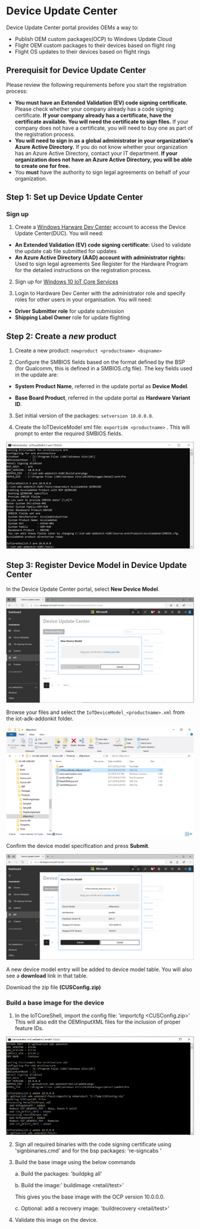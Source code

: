 # Device Update Center
Device Update Center portal provides OEMs a way to:

- Publish OEM custom packages(OCP) to Windows Update Cloud
- Flight OEM custom packages to their devices based on flight ring
- Flight OS updates to their devices based on flight rings

## Prerequisit for Device Update Center
Please review the following requirements before you start the registration process:

- **You must have an Extended Validation (EV) code signing certificate.** Please check whether your company already has a code signing certificate. **If your company already has a certificate, have the certificate available. You will need the certificate to sign files.** If your company does not have a certificate, you will need to buy one as part of the registration process.
- **You will need to sign in as a global administrator in your organization's Azure Active Directory.** If you do not know whether your organization has an Azure Active Directory, contact your IT department. **If your organization does not have an Azure Active Directory, you will be able to create one for free.**
- You **must** have the authority to sign legal agreements on behalf of your organization.

## Step 1: Set up Device Update Center
### Sign up
1. Create a [Windows Harware Dev Center](http://aka.ms/ducregister) account to access the Device Update Center(DUC). You will need:

  - **An Extended Validation (EV) code signing certificate:** Used to validate the update cab file submitted for updates
  - **An Azure Active Directory (AAD) account with administrator rights:** Used to sign legal agreements
See Register for the Hardware Program for the detailed instructions on the registration process.


2. Sign up for [Windows 10 IoT Core Services](http://aka.ms/iotcoreservices)

3. Login to Hardware Dev Center with the administrator role and specify roles for other users in your organisation. You will need:

- **Driver Submitter role** for update submission
- **Shipping Label Owner** role for update flighting

## Step 2: Create a *new* product

1. Create a new product: `newproduct <productname> <bspname>`

2. Configure the SMBIOS fields based on the format defined by the BSP (for Qualcomm, this is defined in a SMBIOS.cfg file). The key fields used in the update are:

  - **System Product Name**, referred in the update portal as **Device Model**.

  - **Base Board Product**, referred in the update portal as **Hardware Variant ID**.


3. Set initial version of the packages: `setversion 10.0.0.0`.

4. Create the IoTDeviceModel xml file: `exportidm <productname>` . This will prompt to enter the required SMBIOS fields.

 ![Dashboard screenshot](../media/ManufacturingGuide/smbiosentry.png)
 
 ## Step 3: Register Device Model in Device Update Center
In the Device Update Center portal, select **New Device Model**.

 ![Dashboard screenshot](../media/ManufacturingGuide/newdevicemodel1.png)

Browse your files and select the `IoTDeviceModel_<productname>.xml` from the iot-adk-addonkit folder.

 ![Dashboard screenshot](../media/ManufacturingGuide/newdevicemodel2.png)

Confirm the device model specification and press **Submit**.

 ![Dashboard screenshot](../media/ManufacturingGuide/newdevicemodel3.png)

A new device model entry will be added to device model table. You will also see a **download** link in that table.

Download the zip file **(CUSConfig.zip)**

### Build a base image for the device
1. In the IoTCoreShell, import the config file: 'importcfg <productname> <CUSConfig.zip>' This will also edit the OEMInputXML files for the inclusion of proper feature IDs.

![Dashboard screenshot](../media/ManufacturingGuide/importcfg.png)

2. Sign all required binaries with the code signing certificate using 'signbinaries.cmd' and for the bsp packages: 're-signcabs <src dir> <dst dir>'

3. Build the base image using the below commands

    a. Build the packages: 'buildpkg all'

    b. Build the image:' buildimage <productname> <retail/test>'

    This gives you the base image with the OCP version 10.0.0.0.

    c. Optional: add a recovery image: 'buildrecovery <productname> <retail/test>'

4. Validate this image on the device.
